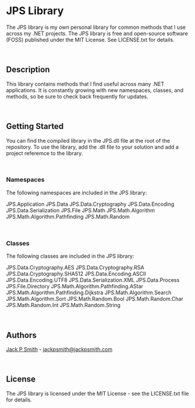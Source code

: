 ﻿# JPS Library
The JPS library is my own personal library for common methods that I use across my .NET projects. The JPS library is free and open-source software (FOSS) published under the MIT License. See LICENSE.txt for details. 
<p>&nbsp</p>

## Description
This library contains methods that I find useful across many .NET applications. It is constantly growing with new namespaces, classes, and methods, so be sure to check back frequently for updates. 
<p>&nbsp</p>

## Getting Started
You can find the compiled library in the JPS.dll file at the root of the repository. To use the library, add the .dll file to your solution and add a project referemce to the library.
<p>&nbsp</p>

### Namespaces

The following namespaces are included in the JPS library:

JPS.Application
JPS.Data
JPS.Data.Cryptography
JPS.Data.Encoding
JPS.Data.Serialization
JPS.File
JPS.Math
JPS.Math.Algorithm
JPS.Math.Algorithm.Pathfinding
JPS.Math.Random
<p>&nbsp</p>

### Classes

The following classes are included in the JPS library:

JPS.Data.Cryptography.AES
JPS.Data.Cryptography.RSA
JPS.Data.Cryptography.SHA512
JPS.Data.Encoding.ASCII
JPS.Data.Encoding.UTF8
JPS.Data.Serialization.XML
JPS.Data.Process
JPS.File.Directory
JPS.Math.Algorithm.Pathfinding.AStar
JPS.Math.Algorithm.Pathfinding.Dijkstra
JPS.Math.Algorithm.Search
JPS.Math.Algorithm.Sort
JPS.Math.Random.Bool
JPS.Math.Random.Char
JPS.Math.Random.Int
JPS.Math.Random.String
<p>&nbsp</p>

## Authors
[Jack P Smith](https://www.jackpsmith.com) - jackpsmith@jackpsmith.com
<p>&nbsp;</p>

## License
The JPS library is licensed under the MIT License - see the LICENSE.txt file for details.
